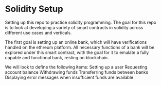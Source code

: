 # Solidity Setup

Setting up this repo to practice solidity programming. The goal for this repo is to look at developing a variety of smart contracts in solidity across different use cases and verticals.

The first goal is setting up an online bank, which will have verifications handled on the ethreum platform. All necessary functions of a bank will be explored under this smart contract, with the goal for it to emulate a fully capable and functional bank, resting on blockchain.

We will look to define the following items:
Setting up a user
Requesting account balance
Withdrawing funds 
Transferring funds between banks
Displaying error messages when insufficient funds are available
